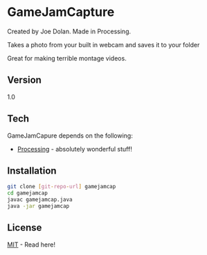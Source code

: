 GameJamCapture
=========

Created by Joe Dolan. Made in Processing.

Takes a photo from your built in webcam and saves it to your folder


Great for making terrible montage videos.

Version
----

1.0

Tech
-----------

GameJamCapure depends on the following:

* [Processing] - absolutely wonderful stuff!


Installation
--------------

```sh
git clone [git-repo-url] gamejamcap
cd gamejamcap
javac gamejamcap.java
java -jar gamejamcap
```

License
----

[MIT] - Read here!

[Processing]:http://http://www.processing.org/
[MIT]:http://opensource.org/licenses/MIT

